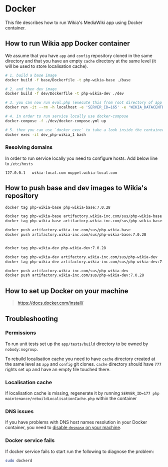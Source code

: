 Docker
======

This file describes how to run Wikia's MediaWiki app using Docker container.

## How to run Wikia app Docker container

We assume that you have `app` and `config` repository cloned in the same directory and that you have an empty `cache` directory at the same level (it will be used to store localisation cache).

```sh
# 1. build a base image
docker build -f base/Dockerfile -t php-wikia-base ./base

# 2. and then dev image
docker build -f dev/Dockerfile -t php-wikia-dev ./dev

# 3. you can now run eval.php (execute this from root directory of app repo clone)
docker run -it --rm -h localhost -e 'SERVER_ID=165' -e 'WIKIA_DATACENTER=poz' -v "$PWD":/usr/wikia/slot1/current/src -v "$PWD/../config":/usr/wikia/slot1/current/config -v "$PWD/../cache":/usr/wikia/slot1/current/cache/messages artifactory.wikia-inc.com/sus/php-wikia-dev php maintenance/eval.php

# 4. in order to run service locally use docker-compose
docker-compose -f ./dev/docker-compose.yml up

# 5. then you can use `docker exec` to take a look inside the container
docker exec -it dev_php-wikia_1 bash
```

### Resolving domains

In order to run service locally you need to configure hosts. Add below line to `/etc/hosts`

```
127.0.0.1	wikia-local.com muppet.wikia-local.com
```

## How to push base and dev images to Wikia's repository

```sh
docker tag php-wikia-base php-wikia-base:7.0.28

docker tag php-wikia-base artifactory.wikia-inc.com/sus/php-wikia-base
docker tag php-wikia-base artifactory.wikia-inc.com/sus/php-wikia-base:7.0.28

docker push artifactory.wikia-inc.com/sus/php-wikia-base
docker push artifactory.wikia-inc.com/sus/php-wikia-base:7.0.28


docker tag php-wikia-dev php-wikia-dev:7.0.28

docker tag php-wikia-dev artifactory.wikia-inc.com/sus/php-wikia-dev
docker tag php-wikia-dev artifactory.wikia-inc.com/sus/php-wikia-dev:7.0.28

docker push artifactory.wikia-inc.com/sus/php-wikia-dev
docker push artifactory.wikia-inc.com/sus/php-wikia-dev:7.0.28
```

## How to set up Docker on your machine

> https://docs.docker.com/install/

## Troubleshooting

### Permissions

To run unit tests set up the `app/tests/build` directory to be owned by `nobody:nogroup`.

To rebuild localisation cache you need to have `cache` directory created at the same level as `app` and `config` git clones.
`cache` directory should have `777` rights set up and have an empty file touched there.

### Localisation cache

If localisation cache is missing, regenerate it by running `SERVER_ID=177 php maintenance/rebuildLocalisationCache.php` within the container

### DNS issues

If you have problems with DNS host names resolution in your Docker container, you need to [disable `dnsmasq` on your machine](https://askubuntu.com/questions/320921/having-dns-issues-when-connected-to-a-vpn-in-ubuntu-13-04).

### Docker service fails

If docker service fails to start run the following to diagnose the problem:

```sh
sudo dockerd
```